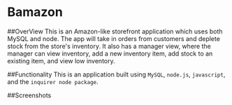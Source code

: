 # Bamazon

##OverView
This is an Amazon-like storefront application which uses both MySQL and node. The app will take in orders from customers and deplete stock from the store's inventory. It also has a manager view, where the manager can view inventory, add a new inventory item, add stock to an existing item, and view low inventory. 

##Functionality 
This is an application built using `MySQL`, `node.js`, `javascript`, and the `inquirer node package`. 

##Screenshots

